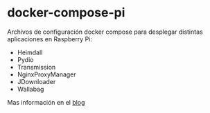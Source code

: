 # docker-compose-pi
Archivos de configuración docker compose para desplegar distintas aplicaciones en Raspberry Pi:

* Heimdall
* Pydio
* Transmission
* NginxProxyManager
* JDownloader
* Wallabag

Mas información en el [blog](https://agente404.com/?p=2361)

